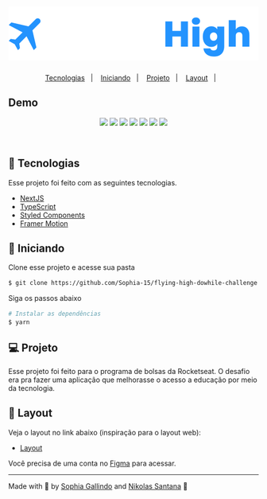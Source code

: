 <h1 align="center">
    <img alt="FlyingHigh" title="FlyingHigh" src="https://github.com/Sophia-15/flying-high-dowhile-challenge/blob/main/public/Logo.svg" />
</h1>

<p align="center">
  <a href="#-tecnologias">Tecnologias</a>&nbsp;&nbsp;&nbsp;|&nbsp;&nbsp;&nbsp;
  <a href="#-iniciando">Iniciando</a>&nbsp;&nbsp;&nbsp;|&nbsp;&nbsp;&nbsp;
  <a href="#-projeto">Projeto</a>&nbsp;&nbsp;&nbsp;|&nbsp;&nbsp;&nbsp;
  <a href="#-layout">Layout</a>&nbsp;&nbsp;&nbsp;|&nbsp;&nbsp;&nbsp;
</p>  


## Demo

<p  align="center">
  <img src="https://user-images.githubusercontent.com/67246528/146694899-422ed481-1403-44a1-8eff-e102ca649793.png"/>
  <img src="https://user-images.githubusercontent.com/67246528/146694909-895df8f6-27dd-4b77-b33f-9ae15acac208.png"/>
  <img src="https://user-images.githubusercontent.com/67246528/146694920-57f5afe8-5f5e-4b0a-a131-f94f6ebaa252.png"/>
  <img src="https://user-images.githubusercontent.com/67246528/146694927-adfbdf91-3336-4e3b-a445-a2408c0f0b0d.png"/>
  <img src="https://user-images.githubusercontent.com/67246528/146694945-ce4ab35c-beea-463c-86f7-8850bd5e8b42.png"/>
  <img src="https://user-images.githubusercontent.com/67246528/146694967-e479541c-00d1-4014-84e3-f0fa9b28e9f0.png"/> 
  <img src="https://user-images.githubusercontent.com/67246528/146694959-aa056061-2ffb-4a89-aaf3-45e0f8d00528.png"/> 
</p>


<br>


## 🧪 Tecnologias

Esse projeto foi feito com as seguintes tecnologias.

- [NextJS](https://nextjs.org)
- [TypeScript](https://www.typescriptlang.org/)
- [Styled Components](https://styled-components.com)
- [Framer Motion](https://www.framer.com/motion/)


## 🚀 Iniciando

Clone esse projeto e acesse sua pasta

```bash
$ git clone https://github.com/Sophia-15/flying-high-dowhile-challenge.git && cd flying-high-dowhile-challenge-main
```

Siga os passos abaixo
```bash
# Instalar as dependências 
$ yarn 
```

## 💻 Projeto

Esse projeto foi feito para o programa de bolsas da Rocketseat. O desafio era pra fazer uma aplicação que melhorasse o acesso a educação por meio da tecnologia.


## 🔖 Layout

Veja o layout no link abaixo (inspiração para o layout web):

- [Layout](https://www.figma.com/file/wZ9eiUfPwAxY5dj0ETsPbu/FlyingHigh%E2%98%81%EF%B8%8F?node-id=0%3A1) 

Você precisa de uma conta no [Figma](http://figma.com/) para acessar.

---

Made with 💜 by [Sophia Gallindo](https://www.github.com/sophia-15) and [Nikolas Santana](https://www.github.com/nikolas-as) 👋 

